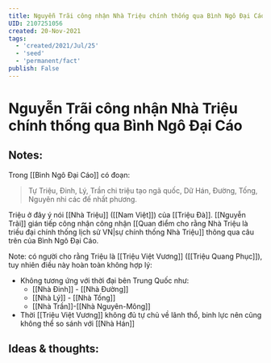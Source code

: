 ```yaml
---
title: Nguyễn Trãi công nhận Nhà Triệu chính thống qua Bình Ngô Đại Cáo
UID: 2107251056
created: 20-Nov-2021
tags:
  - 'created/2021/Jul/25'
  - 'seed'
  - 'permanent/fact'
publish: False
---
```

# Nguyễn Trãi công nhận Nhà Triệu chính thống qua Bình Ngô Đại Cáo

## Notes:
Trong [[Bình Ngô Đại Cáo]] có đoạn:
> Tự Triệu, Đinh, Lý, Trần chi triệu tạo ngã quốc,
> Dữ Hán, Đường, Tống, Nguyên nhi các đế nhất phương.

Triệu ở đây ý nói [[Nhà Triệu]] ([[Nam Việt]]) của [[Triệu Đà]]. [[Nguyễn Trãi]] gián tiếp công nhận công nhận [[Quan điểm cho rằng Nhà Triệu là triều đại chính thống lịch sử VN|sự chính thống Nhà Triệu]] thông qua câu trên của Bình Ngô Đại Cáo.

Note: có người cho rằng Triệu là [[Triệu Việt Vương]] ([[Triệu Quang Phục]]), tuy nhiên điều này hoàn toàn không hợp lý:

- Không tương ứng với thời đại bên Trung Quốc như: 
	- [[Nhà Đinh]] - [[Nhà Đường]]
	- [[Nhà Lý]] - [[Nhà Tống]]
	- [[Nhà Trần]]-[[Nhà Nguyên-Mông]]
- Thời [[Triệu Việt Vương]] không đủ tự chủ về lãnh thổ, binh lực nên cũng không thể so sánh với [[Nhà Hán]]

## Ideas & thoughts:
